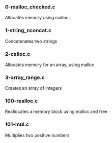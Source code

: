 ### 0-malloc_checked.c 
Allocates memory using malloc

### 1-string_nconcat.c 
Concatenates two strings 

### 2-calloc.c
 Allocates memory for an array, using malloc 
 
 ### 3-array_range.c 
 
 Creates an array of integers 
 
 ### 100-realloc.c 
 Reallocates a memory block using malloc and free 
 
 ### 101-mul.c
  Multiplies two positive numbers